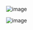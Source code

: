 ![image](https://github.com/w3ssfs/alura-plus/assets/85897421/823c63ea-35c3-4516-af4c-fdd610f33266)


![image](https://github.com/w3ssfs/alura-plus/assets/85897421/89f186d4-06e4-4257-8481-4a4a0ec77420)
